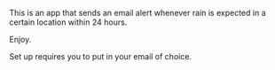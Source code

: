 This is an app that sends an email alert whenever rain is expected in a certain location within 24 hours. 

Enjoy.

Set up requires you to put in your email of choice.


